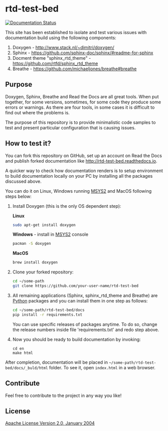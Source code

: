 # rtd-test-bed

[![Documentation Status](https://readthedocs.com/projects/espressif-rtd-test-bed/badge/?version=latest)](https://espressif-rtd-test-bed.readthedocs-hosted.com/en/latest/)

This site has been established to isolate and test various issues with documentation build using the following components:

1. Doxygen - http://www.stack.nl/~dimitri/doxygen/
2. Sphinx - https://github.com/sphinx-doc/sphinx/#readme-for-sphinx
3. Docment theme "sphinx_rtd_theme" - https://github.com/rtfd/sphinx_rtd_theme
4. Breathe - https://github.com/michaeljones/breathe#breathe


## Purpose

Doxygen, Sphinx, Breathe and Read the Docs are all great tools. When put together, for some versions, sometimes, for some code they produce some errors or warnings. As there are four tools, in some cases it is difficult to find out where the problems is.

The purpose of this repository is to provide minimalistic code samples to test and present particular configuration that is causing issues. 


## How to test it?

You can fork this repository on GitHub, set up an account on Read the Docs and publish forked documentation like http://rtd-test-bed.readthedocs.io.

A quicker way to check how documentation renders is to setup environment to build documentation locally on your PC by installing all the packages discussed above. 

You can do it on Linux, Windows running [MSYS2](http://www.msys2.org/) and MacOS following steps below:


1.  Install Doxygen (this is the only OS dependent step):

    **Linux**

    ```bash
    sudo apt-get install doxygen
    ```

    **Windows** - install in [MSYS2](http://www.msys2.org/) console

    ```bash
    pacman -S doxygen
    ```

    **MacOS**

    ```bash
    brew install doxygen
    ```

2.  Clone your forked repository:

    ```bash
    cd ~/some-path
    git clone https://github.com/your-user-name/rtd-test-bed
    ```

3.  All remaining applications (Sphinx, sphinx_rtd_theme and Breathe) are [Python](https://www.python.org/) packages and you can install them in one step as follows:

    ```bash
    cd ~/some-path/rtd-test-bed/docs
    pip install -r requirements.txt
    ```
    You can use specific releases of packages anytime. To do so, change the release numbers inside file 'requirements.txt' and redo step above.

4.  Now you should be ready to build documentation by invoking:

    ```
    cd en
    make html
    ```

After completion, documentation will be placed in `~/some-path/rtd-test-bed/docs/_buld/html` folder. To see it, open `index.html` in a web browser.  


## Contribute

Feel free to contribute to the project in any way you like!


## License

[Apache License Version 2.0, January 2004](LICENSE)
